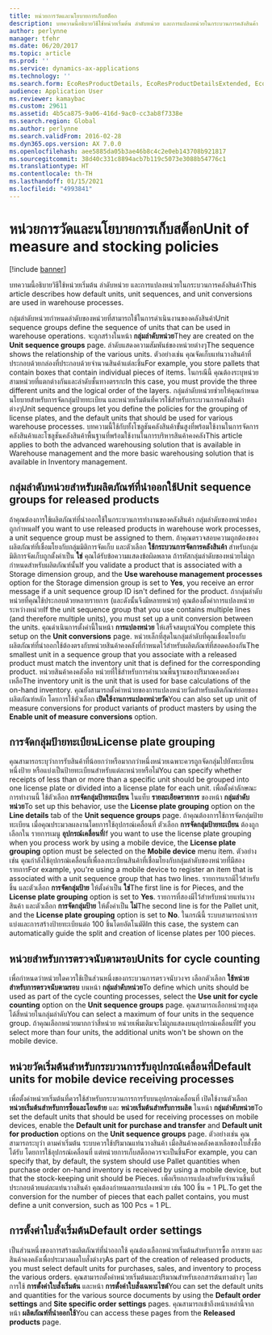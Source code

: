 ```yaml
---
title: หน่วยการวัดและนโยบายการเก็บสต็อก
description: บทความนี้อธิบายวิธีใช้หน่วยเริ่มต้น ลำดับหน่วย และการแปลงหน่วยในกระบวนการคลังสินค้า
author: perlynne
manager: tfehr
ms.date: 06/20/2017
ms.topic: article
ms.prod: ''
ms.service: dynamics-ax-applications
ms.technology: ''
ms.search.form: EcoResProductDetails, EcoResProductDetailsExtended, EcoResStorageDimensionGroup, InventItemOrderSetup, UnitOfMeasureConversion, WHSRFMenuItem, WHSUOMSeqGroupTable
audience: Application User
ms.reviewer: kamaybac
ms.custom: 29611
ms.assetid: 4b5ca875-9a06-416d-9ac0-cc3ab8f7338e
ms.search.region: Global
ms.author: perlynne
ms.search.validFrom: 2016-02-28
ms.dyn365.ops.version: AX 7.0.0
ms.openlocfilehash: aee5885da05b3ae46b8c4c2e0eb143708b921817
ms.sourcegitcommit: 38d40c331c8894acb7b119c5073e3088b54776c1
ms.translationtype: HT
ms.contentlocale: th-TH
ms.lasthandoff: 01/15/2021
ms.locfileid: "4993841"
---
```

# <a name="unit-of-measure-and-stocking-policies"></a><span data-ttu-id="6fc3b-103">หน่วยการวัดและนโยบายการเก็บสต็อก</span><span class="sxs-lookup"><span data-stu-id="6fc3b-103">Unit of measure and stocking policies</span></span>

[!include [banner](../includes/banner.md)]

<span data-ttu-id="6fc3b-104">บทความนี้อธิบายวิธีใช้หน่วยเริ่มต้น ลำดับหน่วย และการแปลงหน่วยในกระบวนการคลังสินค้า</span><span class="sxs-lookup"><span data-stu-id="6fc3b-104">This article describes how default units, unit sequences, and unit conversions are used in warehouse processes.</span></span>

<span data-ttu-id="6fc3b-105">กลุ่มลำดับหน่วยกำหนดลำดับของหน่วยที่สามารถใช้ในการดำเนินงานของคลังสินค้า</span><span class="sxs-lookup"><span data-stu-id="6fc3b-105">Unit sequence groups define the sequence of units that can be used in warehouse operations.</span></span> <span data-ttu-id="6fc3b-106">จะถูกสร้างในหน้า **กลุ่มลำดับหน่วย**</span><span class="sxs-lookup"><span data-stu-id="6fc3b-106">They are created on the **Unit sequence groups** page.</span></span> <span data-ttu-id="6fc3b-107">ลำดับแสดงความสัมพันธ์ของหน่วยต่างๆ</span><span class="sxs-lookup"><span data-stu-id="6fc3b-107">The sequence shows the relationship of the various units.</span></span> <span data-ttu-id="6fc3b-108">ตัวอย่างเช่น คุณจัดเก็บแท่นวางสินค้าที่ประกอบด้วยกล่องที่ประกอบด้วยจำนวนสินค้าแต่ละชิ้น</span><span class="sxs-lookup"><span data-stu-id="6fc3b-108">For example, you store pallets that contain boxes that contain individual pieces of items.</span></span> <span data-ttu-id="6fc3b-109">ในกรณีนี้ คุณต้องระบุหน่วยสามหน่วยที่แตกต่างกันและลำดับชั้นทางตรรกะ</span><span class="sxs-lookup"><span data-stu-id="6fc3b-109">In this case, you must provide the three different units and the logical order of the layers.</span></span> <span data-ttu-id="6fc3b-110">กลุ่มลำดับหน่วยช่วยให้คุณกำหนดนโยบายสำหรับการจัดกลุ่มป้ายทะเบียน และหน่วยเริ่มต้นที่ควรใช้สำหรับกระบวนการคลังสินค้าต่างๆ</span><span class="sxs-lookup"><span data-stu-id="6fc3b-110">Unit sequence groups let you define the policies for the grouping of license plates, and the default units that should be used for various warehouse processes.</span></span> <span data-ttu-id="6fc3b-111">บทความนี้ใช้กับทั้งโซลูชันคลังสินค้าขั้นสูงที่พร้อมใช้งานในการจัดการคลังสินค้าและโซลูชันคลังสินค้าพื้นฐานที่พร้อมใช้งานในการบริหารสินค้าคงคลัง</span><span class="sxs-lookup"><span data-stu-id="6fc3b-111">This article applies to both the advanced warehousing solution that is available in Warehouse management and the more basic warehousing solution that is available in Inventory management.</span></span>

## <a name="unit-sequence-groups-for-released-products"></a><span data-ttu-id="6fc3b-112">กลุ่มลำดับหน่วยสำหรับผลิตภัณฑ์ที่นำออกใช้</span><span class="sxs-lookup"><span data-stu-id="6fc3b-112">Unit sequence groups for released products</span></span>
<span data-ttu-id="6fc3b-113">ถ้าคุณต้องการใช้ผลิตภัณฑ์ที่นำออกใช้ในกระบวนการทำงานของคลังสินค้า กลุ่มลำดับของหน่วยต้องถูกกำหนด</span><span class="sxs-lookup"><span data-stu-id="6fc3b-113">If you want to use released products in warehouse work processes, a unit sequence group must be assigned to them.</span></span> <span data-ttu-id="6fc3b-114">ถ้าคุณตรวจสอบความถูกต้องของผลิตภัณฑ์ที่เชื่อมโยงกับกลุ่มมิติการจัดเก็บ และตัวเลือก **ใช้กระบวนการจัดการคลังสินค้า** สำหรับกลุ่มมิติการจัดเก็บถูกตั้งค่าเป็น **ใช่** คุณได้รับข้อความแสดงข้อผิดพลาด ถ้ารหัสกลุ่มลำดับของหน่วยไม่ถูกกำหนดสำหรับผลิตภัณฑ์นั้น</span><span class="sxs-lookup"><span data-stu-id="6fc3b-114">If you validate a product that is associated with a Storage dimension group, and the **Use warehouse management processes** option for the Storage dimension group is set to **Yes**, you receive an error message if a unit sequence group ID isn't defined for the product.</span></span> <span data-ttu-id="6fc3b-115">ถ้ากลุ่มลำดับหน่วยที่คุณใช้ประกอบด้วยหลายรายการ (และดังนั้นจึงมีหลายหน่วย) คุณต้องตั้งค่าการแปลงหน่วยระหว่างหน่วย</span><span class="sxs-lookup"><span data-stu-id="6fc3b-115">If the unit sequence group that you use contains multiple lines (and therefore multiple units), you must set up a unit conversion between the units.</span></span> <span data-ttu-id="6fc3b-116">คุณดำเนินการตั้งค่านี้ในหน้า **การแปลงหน่วย** ให้เสร็จสมบูรณ์</span><span class="sxs-lookup"><span data-stu-id="6fc3b-116">You complete this setup on the **Unit conversions** page.</span></span> <span data-ttu-id="6fc3b-117">หน่วยเล็กที่สุดในกลุ่มลำดับที่คุณเชื่อมโยงกับผลิตภัณฑ์ที่นำออกใช้ต้องตรงกับหน่วยสินค้าคงคลังที่กำหนดไว้สำหรับผลิตภัณฑ์ที่สอดคล้องกัน</span><span class="sxs-lookup"><span data-stu-id="6fc3b-117">The smallest unit in a sequence group that you associate with a released product must match the inventory unit that is defined for the corresponding product.</span></span> <span data-ttu-id="6fc3b-118">หน่วยสินค้าคงคลังคือ หน่วยที่ใช้สำหรับการคำนวณพื้นฐานของปริมาณคงคลังคงเหลือ</span><span class="sxs-lookup"><span data-stu-id="6fc3b-118">The inventory unit is the unit that is used for base calculations of the on-hand inventory.</span></span> <span data-ttu-id="6fc3b-119">คุณยังสามารถตั้งค่าหน่วยของการแปลงหน่วยวัดสำหรับผลิตภัณฑ์ย่อยของผลิตภัณฑ์หลัก โดยการใช้ตัวเลือก **เปิดใช้งานการแปลงหน่วยวัด**</span><span class="sxs-lookup"><span data-stu-id="6fc3b-119">You can also set up unit of measure conversions for product variants of product masters by using the **Enable unit of measure conversions** option.</span></span>

## <a name="license-plate-grouping"></a><span data-ttu-id="6fc3b-120">การจัดกลุ่มป้ายทะเบียน</span><span class="sxs-lookup"><span data-stu-id="6fc3b-120">License plate grouping</span></span>
<span data-ttu-id="6fc3b-121">คุณสามารถระบุว่าการรับสินค้าที่น้อยกว่าหรือมากกว่าหนึ่งหน่วยเฉพาะควรถูกจัดกลุ่มไปยังทะเบียนหนึ่งป้าย หรือแบ่งเป็นป้ายทะเบียนสำหรับแต่ละหน่วยหรือไม่</span><span class="sxs-lookup"><span data-stu-id="6fc3b-121">You can specify whether receipts of less than or more than a specific unit should be grouped into one license plate or divided into a license plate for each unit.</span></span> <span data-ttu-id="6fc3b-122">เพื่อตั้งค่าลักษณะการทำงานนี้ ใช้ตัวเลือก **การจัดกลุ่มป้ายทะเบียน** ในแท็บ **รายละเอียดรายการ** ของหน้า **กลุ่มลำดับหน่วย**</span><span class="sxs-lookup"><span data-stu-id="6fc3b-122">To set up this behavior, use the **License plate grouping** option on the **Line details** tab of the **Unit sequence groups** page.</span></span> <span data-ttu-id="6fc3b-123">ถ้าคุณต้องการใช้การจัดกลุ่มป้ายทะเบียน เมื่อคุณประมวลผลงานโดยการใช้อุปกรณ์เคลื่อนที่ ตัวเลือก **การจัดกลุ่มป้ายทะเบียน** ต้องถูกเลือกใน รายการเมนู **อุปกรณ์เคลื่อนที่**</span><span class="sxs-lookup"><span data-stu-id="6fc3b-123">If you want to use the license plate grouping when you process work by using a mobile device, the **License plate grouping** option must be selected on the **Mobile device** menu item.</span></span> <span data-ttu-id="6fc3b-124">ตัวอย่างเช่น คุณกำลังใช้อุปกรณ์เคลื่อนที่เพื่อลงทะเบียนสินค้าที่เชื่อมโยงกับกลุ่มลำดับของหน่วยที่มีสองรายการ</span><span class="sxs-lookup"><span data-stu-id="6fc3b-124">For example, you're using a mobile device to register an item that is associated with a unit sequence group that has two lines.</span></span> <span data-ttu-id="6fc3b-125">รายการแรกมีไว้สำหรับชิ้น และตัวเลือก **การจัดกลุ่มป้าย** ให้ตั้งค่าเป็น **ใช่**</span><span class="sxs-lookup"><span data-stu-id="6fc3b-125">The first line is for Pieces, and the **License plate grouping** option is set to **Yes**.</span></span> <span data-ttu-id="6fc3b-126">รายการที่สองมีไว้สำหรับหน่วยแท่นวางสินค้า และตัวเลือก **การจัดกลุ่มป้าย** ให้ตั้งค่าเป็น **ไม่**</span><span class="sxs-lookup"><span data-stu-id="6fc3b-126">The second line is for the Pallet unit, and the **License plate grouping** option is set to **No**.</span></span> <span data-ttu-id="6fc3b-127">ในกรณีนี้ ระบบสามารถนำการแบ่งและการสร้างป้ายทะเบียนต่อ 100 ชิ้นโดยอัตโนมัติ</span><span class="sxs-lookup"><span data-stu-id="6fc3b-127">In this case, the system can automatically guide the split and creation of license plates per 100 pieces.</span></span>

## <a name="units-for-cycle-counting"></a><span data-ttu-id="6fc3b-128">หน่วยสำหรับการตรวจนับตามรอบ</span><span class="sxs-lookup"><span data-stu-id="6fc3b-128">Units for cycle counting</span></span>
<span data-ttu-id="6fc3b-129">เพื่อกำหนดว่าหน่วยใดควรใช้เป็นส่วนหนึ่งของกระบวนการตรวจนับวงจร เลือกตัวเลือก **ใช้หน่วยสำหรับการตรวจนับตามรอบ** บนหน้า **กลุ่มลำดับหน่วย**</span><span class="sxs-lookup"><span data-stu-id="6fc3b-129">To define which units should be used as part of the cycle counting processes, select the **Use unit for cycle counting** option on the **Unit sequence groups** page.</span></span> <span data-ttu-id="6fc3b-130">คุณสามารถเลือกหน่วยสูงสุดได้สี่หน่วยในกลุ่มลำดับ</span><span class="sxs-lookup"><span data-stu-id="6fc3b-130">You can select a maximum of four units in the sequence group.</span></span> <span data-ttu-id="6fc3b-131">ถ้าคุณเลือกหน่วยมากกว่าสี่หน่วย หน่วยเพิ่มเติมจะไม่ถูกแสดงบนอุปกรณ์เคลื่อนที่</span><span class="sxs-lookup"><span data-stu-id="6fc3b-131">If you select more than four units, the additional units won't be shown on the mobile device.</span></span>

## <a name="default-units-for-mobile-device-receiving-processes"></a><span data-ttu-id="6fc3b-132">หน่วยวัดเริ่มต้นสำหรับกระบวนการรับอุปกรณ์เคลื่อนที่</span><span class="sxs-lookup"><span data-stu-id="6fc3b-132">Default units for mobile device receiving processes</span></span>
<span data-ttu-id="6fc3b-133">เพื่อตั้งค่าหน่วยเริ่มต้นที่ควรใช้สำหรับกระบวนการการรับบนอุปกรณ์เคลื่อนที่ เปิดใช้งานตัวเลือก **หน่วยเริ่มต้นสำหรับการซื้อและโอนย้าย** และ **หน่วยเริ่มต้นสำหรับการผลิต** ในหน้า **กลุ่มลำดับหน่วย**</span><span class="sxs-lookup"><span data-stu-id="6fc3b-133">To set the default units that should be used for receiving processes on mobile devices, enable the **Default unit for purchase and transfer** and **Default unit for production** options on the **Unit sequence groups** page.</span></span> <span data-ttu-id="6fc3b-134">ตัวอย่างเช่น คุณสามารถระบุว่า ตามค่าเริ่มต้น ระบบควรใช้ปริมาณแท่นวางสินค้า เมื่อสินค้าคงคลังคงเหลือของใบสั่งซื้อได้รับ โดยการใช้อุปกรณ์เคลื่อนที่ แต่หน่วยการเก็บสต็อกควรจะเป็นชิ้น</span><span class="sxs-lookup"><span data-stu-id="6fc3b-134">For example, you can specify that, by default, the system should use Pallet quantities when purchase order on-hand inventory is received by using a mobile device, but that the stock-keeping unit should be Pieces.</span></span> <span data-ttu-id="6fc3b-135">เพื่อเรียกการแปลงสำหรับจำนวนชิ้นที่ประกอบด้วยแต่ละแท่นวางสินค้า คุณต้องกำหนดการแปลงหน่วย เช่น 100 ชิ้น = 1 PL.</span><span class="sxs-lookup"><span data-stu-id="6fc3b-135">To get the conversion for the number of pieces that each pallet contains, you must define a unit conversion, such as 100 Pcs = 1 PL.</span></span>

## <a name="default-order-settings"></a><span data-ttu-id="6fc3b-136">การตั้งค่าใบสั่งเริ่มต้น</span><span class="sxs-lookup"><span data-stu-id="6fc3b-136">Default order settings</span></span>
<span data-ttu-id="6fc3b-137">เป็นส่วนหนึ่งของการสร้างผลิตภัณฑ์ที่นำออกใช้ คุณต้องเลือกหน่วยเริ่มต้นสำหรับการซื้อ การขาย และสินค้าคงคลังเพื่อประมวลผลใบสั่งต่างๆ</span><span class="sxs-lookup"><span data-stu-id="6fc3b-137">As part of the creation of released products, you must select default units for purchases, sales, and inventory to process the various orders.</span></span> <span data-ttu-id="6fc3b-138">คุณสามารถตั้งค่าหน่วยเริ่มต้นและปริมาณสำหรับเอกสารต้นทางต่างๆ โดยการใช้ **การตั้งค่าใบสั่งเริ่มต้น** และหน้า **การตั้งค่าใบสั่งเฉพาะไซต์**</span><span class="sxs-lookup"><span data-stu-id="6fc3b-138">You can set the default units and quantities for the various source documents by using the **Default order settings** and **Site specific order settings** pages.</span></span> <span data-ttu-id="6fc3b-139">คุณสามารถเข้าถึงหน้าเหล่านี้จากหน้า **ผลิตภัณฑ์ที่นำออกใช้**</span><span class="sxs-lookup"><span data-stu-id="6fc3b-139">You can access these pages from the **Released products** page.</span></span>



